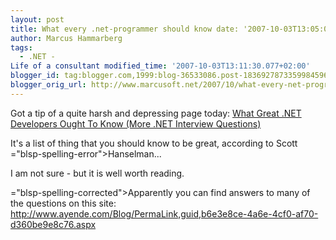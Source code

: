 ```yaml
---
layout: post
title: What every .net-programmer should know date: '2007-10-03T13:05:00.000+02:00'
author: Marcus Hammarberg
tags:
  - .NET -
Life of a consultant modified_time: '2007-10-03T13:11:30.077+02:00'
blogger_id: tag:blogger.com,1999:blog-36533086.post-1836927873359984596
blogger_orig_url: http://www.marcusoft.net/2007/10/what-every-net-programmer-should-know.html
---
```


Got a tip of a quite harsh and depressing page today:
<a
href="http://www.hanselman.com/blog/WhatGreatNETDevelopersOughtToKnowMoreNETInterviewQuestions.aspx"
class="TitleLinkStyle" rel="bookmark">What Great .NET Developers Ought
To Know (More .NET Interview Questions)</a>

It's a list of thing that you should know to be great, according to
Scott <span>="blsp-spelling-error">Hanselman</span>...

I am not sure - but it is well worth reading.

<span>="blsp-spelling-corrected">Apparently</span> you can find <span
id="SPELLING_ERROR_2" class="blsp-spelling-corrected">answers</span> to
many of the questions on this site:
<http://www.ayende.com/Blog/PermaLink,guid,b6e3e8ce-4a6e-4cf0-af70-d360be9e8c76.aspx>
